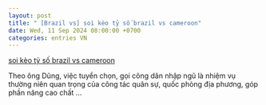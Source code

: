 ```yaml
---
layout: post
title: " [Brazil vs] soi kèo tỷ số brazil vs cameroon"
date: Wed, 11 Sep 2024 08:00:00 +0700
categories: entries VN
---
```

[soi kèo tỷ số brazil vs cameroon](https://nhidong.org.vn/hot/texiaizgkqnjyndhfarrgrdifsnqwtof.asp)

Theo ông Dũng, việc tuyển chọn, gọi công dân nhập ngũ là nhiệm vụ thường niên quan trọng của công tác quân sự, quốc phòng địa phương, góp phần nâng cao chất ...

